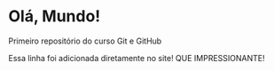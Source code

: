 # Olá, Mundo!
 Primeiro repositório do curso Git e GitHub

 Essa linha foi adicionada diretamente no site! QUE IMPRESSIONANTE!
